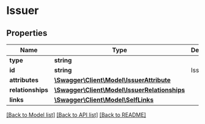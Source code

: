 # Issuer

## Properties
Name | Type | Description | Notes
------------ | ------------- | ------------- | -------------
**type** | **string** |  | [optional] 
**id** | **string** | Issuer&#x60;s ID | [optional] 
**attributes** | [**\Swagger\Client\Model\IssuerAttribute**](IssuerAttribute.md) |  | [optional] 
**relationships** | [**\Swagger\Client\Model\IssuerRelationships**](IssuerRelationships.md) |  | [optional] 
**links** | [**\Swagger\Client\Model\SelfLinks**](SelfLinks.md) |  | [optional] 

[[Back to Model list]](../README.md#documentation-for-models) [[Back to API list]](../README.md#documentation-for-api-endpoints) [[Back to README]](../README.md)


